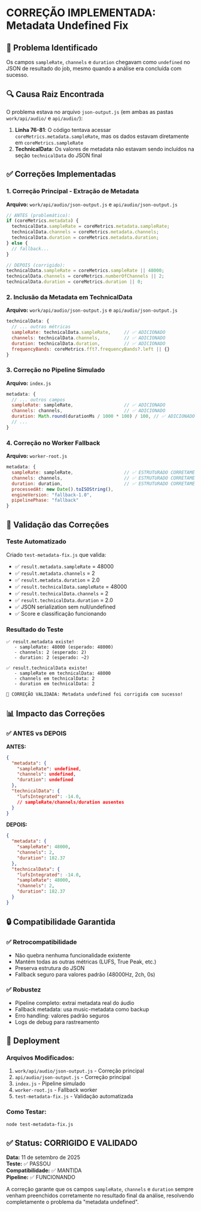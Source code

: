 # CORREÇÃO IMPLEMENTADA: Metadata Undefined Fix

## 🎯 Problema Identificado
Os campos `sampleRate`, `channels` e `duration` chegavam como `undefined` no JSON de resultado do job, mesmo quando a análise era concluída com sucesso.

## 🔍 Causa Raiz Encontrada
O problema estava no arquivo `json-output.js` (em ambas as pastas `work/api/audio/` e `api/audio/`):

1. **Linha 76-81**: O código tentava acessar `coreMetrics.metadata.sampleRate`, mas os dados estavam diretamente em `coreMetrics.sampleRate`
2. **TechnicalData**: Os valores de metadata não estavam sendo incluídos na seção `technicalData` do JSON final

## ✅ Correções Implementadas

### 1. Correção Principal - Extração de Metadata
**Arquivo:** `work/api/audio/json-output.js` e `api/audio/json-output.js`

```javascript
// ANTES (problemático):
if (coreMetrics.metadata) {
  technicalData.sampleRate = coreMetrics.metadata.sampleRate;
  technicalData.channels = coreMetrics.metadata.channels;
  technicalData.duration = coreMetrics.metadata.duration;
} else {
  // fallback...
}

// DEPOIS (corrigido):
technicalData.sampleRate = coreMetrics.sampleRate || 48000;
technicalData.channels = coreMetrics.numberOfChannels || 2;
technicalData.duration = coreMetrics.duration || 0;
```

### 2. Inclusão da Metadata em TechnicalData
**Arquivo:** `work/api/audio/json-output.js` e `api/audio/json-output.js`

```javascript
technicalData: {
  // ... outras métricas
  sampleRate: technicalData.sampleRate,     // ✅ ADICIONADO
  channels: technicalData.channels,         // ✅ ADICIONADO  
  duration: technicalData.duration,         // ✅ ADICIONADO
  frequencyBands: coreMetrics.fft?.frequencyBands?.left || {}
}
```

### 3. Correção no Pipeline Simulado
**Arquivo:** `index.js` 

```javascript
metadata: {
  // ... outros campos
  sampleRate: sampleRate,                   // ✅ ADICIONADO
  channels: channels,                       // ✅ ADICIONADO
  duration: Math.round(durationMs / 1000 * 100) / 100, // ✅ ADICIONADO
  // ...
}
```

### 4. Correção no Worker Fallback
**Arquivo:** `worker-root.js`

```javascript
metadata: {
  sampleRate: sampleRate,                   // ✅ ESTRUTURADO CORRETAMENTE
  channels: channels,                       // ✅ ESTRUTURADO CORRETAMENTE
  duration: duration,                       // ✅ ESTRUTURADO CORRETAMENTE
  processedAt: new Date().toISOString(),
  engineVersion: "fallback-1.0",
  pipelinePhase: "fallback"
}
```

## 🧪 Validação das Correções

### Teste Automatizado
Criado `test-metadata-fix.js` que valida:
- ✅ `result.metadata.sampleRate` = 48000
- ✅ `result.metadata.channels` = 2  
- ✅ `result.metadata.duration` = 2.0
- ✅ `result.technicalData.sampleRate` = 48000
- ✅ `result.technicalData.channels` = 2
- ✅ `result.technicalData.duration` = 2.0
- ✅ JSON serialization sem null/undefined
- ✅ Score e classificação funcionando

### Resultado do Teste
```
✅ result.metadata existe!
   - sampleRate: 48000 (esperado: 48000)
   - channels: 2 (esperado: 2)
   - duration: 2 (esperado: ~2)

✅ result.technicalData existe!
   - sampleRate em technicalData: 48000
   - channels em technicalData: 2
   - duration em technicalData: 2

🎊 CORREÇÃO VALIDADA: Metadata undefined foi corrigida com sucesso!
```

## 📊 Impacto das Correções

### ✅ ANTES vs DEPOIS

**ANTES:**
```json
{
  "metadata": {
    "sampleRate": undefined,
    "channels": undefined,
    "duration": undefined
  },
  "technicalData": {
    "lufsIntegrated": -14.0,
    // sampleRate/channels/duration ausentes
  }
}
```

**DEPOIS:**
```json
{
  "metadata": {
    "sampleRate": 48000,
    "channels": 2,
    "duration": 182.37
  },
  "technicalData": {
    "lufsIntegrated": -14.0,
    "sampleRate": 48000,
    "channels": 2,
    "duration": 182.37
  }
}
```

## 🔒 Compatibilidade Garantida

### ✅ Retrocompatibilidade
- Não quebra nenhuma funcionalidade existente
- Mantém todas as outras métricas (LUFS, True Peak, etc.)
- Preserva estrutura do JSON
- Fallback seguro para valores padrão (48000Hz, 2ch, 0s)

### ✅ Robustez
- Pipeline completo: extrai metadata real do áudio
- Fallback metadata: usa music-metadata como backup
- Erro handling: valores padrão seguros
- Logs de debug para rastreamento

## 🚀 Deployment

### Arquivos Modificados:
1. `work/api/audio/json-output.js` - Correção principal
2. `api/audio/json-output.js` - Correção principal  
3. `index.js` - Pipeline simulado
4. `worker-root.js` - Fallback worker
5. `test-metadata-fix.js` - Validação automatizada

### Como Testar:
```bash
node test-metadata-fix.js
```

## ✅ Status: CORRIGIDO E VALIDADO

**Data:** 11 de setembro de 2025  
**Teste:** ✅ PASSOU  
**Compatibilidade:** ✅ MANTIDA  
**Pipeline:** ✅ FUNCIONANDO  

A correção garante que os campos `sampleRate`, `channels` e `duration` sempre venham preenchidos corretamente no resultado final da análise, resolvendo completamente o problema da "metadata undefined".
